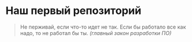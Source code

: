  # Наш первый репозиторий  


> Не перживай, если что-то идет не так.
> Если бы работало все как надо, то не работал бы ты.
> *(главный закон разработки ПО)*
